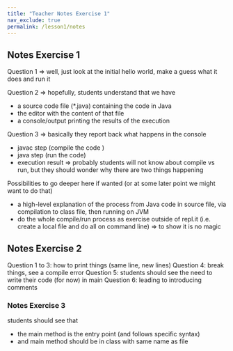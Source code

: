 ```yaml
---
title: "Teacher Notes Exercise 1" 
nav_exclude: true
permalink: /lesson1/notes
---
```


## Notes Exercise 1 
Question 1 => well, just look at the initial hello world, make a guess what it does and run it

Question 2 => hopefully, students understand that we have
* a source code file (*.java) containing the code in Java
* the editor with the content of that file
* a console/output printing the results of the execution

Question 3 => basically they report back what happens in the console
* javac step (compile the code )
* java step (run the code)
* execution result
=> probably students will not know about compile vs run, but they should wonder why there are two things happening

Possibilities to go deeper here if wanted (or at some later point we might want to do that)
* a high-level explanation of the process from Java code in source file, via compilation to class file, then running on JVM
* do the whole compile/run process as exercise outside of repl.it (i.e. create a local file and do all on command line) => to show it is no magic

## Notes Exercise 2
Question 1 to 3: how to print things (same line, new lines)
Question 4: break things, see a compile error
Question 5: students should see the need to write their code (for now) in main
Question 6: leading to introducing comments 

### Notes Exercise 3
students should see that
* the main method is the entry point (and follows specific syntax)
* and main method should be in class with same name as file